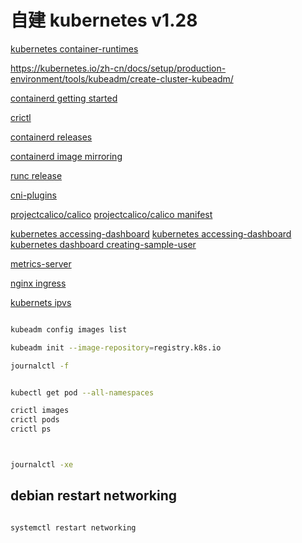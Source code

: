 # 自建  kubernetes v1.28



[kubernetes container-runtimes](https://kubernetes.io/docs/setup/production-environment/container-runtimes/#containerd)

https://kubernetes.io/zh-cn/docs/setup/production-environment/tools/kubeadm/create-cluster-kubeadm/

[containerd getting started](https://github.com/containerd/containerd/blob/main/docs/getting-started.md)

[ crictl ](https://github.com/kubernetes-sigs/cri-tools/blob/master/docs/crictl.md)

[containerd releases ](https://github.com/containerd/containerd/releases)

[containerd image mirroring](https://github.com/kubernetes/registry.k8s.io/blob/main/docs/mirroring/containerd.md)

[runc release ](https://github.com/opencontainers/runc/releases)

[cni-plugins](https://github.com/containernetworking/plugins/releases)

[projectcalico/calico](https://github.com/projectcalico/calico.git)
[projectcalico/calico manifest ](https://docs.tigera.io/calico/latest/getting-started/kubernetes/self-managed-onprem/onpremises)

[kubernetes accessing-dashboard](https://github.com/kubernetes/dashboard)
[kubernetes accessing-dashboard](https://github.com/kubernetes/dashboard/blob/master/docs/user/accessing-dashboard/README.md)
[kubernetes dashboard creating-sample-user ](https://github.com/kubernetes/dashboard/blob/master/docs/user/access-control/creating-sample-user.md)

[metrics-server](https://github.com/kubernetes-sigs/metrics-server)

[nginx ingress](https://kubernetes.github.io/ingress-nginx/deploy/#bare-metal-clusters)

[kubernets ipvs](https://github.com/kubernetes/kubernetes/blob/master/pkg/proxy/ipvs/README.md)

```bash

kubeadm config images list

kubeadm init --image-repository=registry.k8s.io

journalctl -f


kubectl get pod --all-namespaces

crictl images
crictl pods
crictl ps



journalctl -xe


```

## debian restart networking

```bash

systemctl restart networking

```
